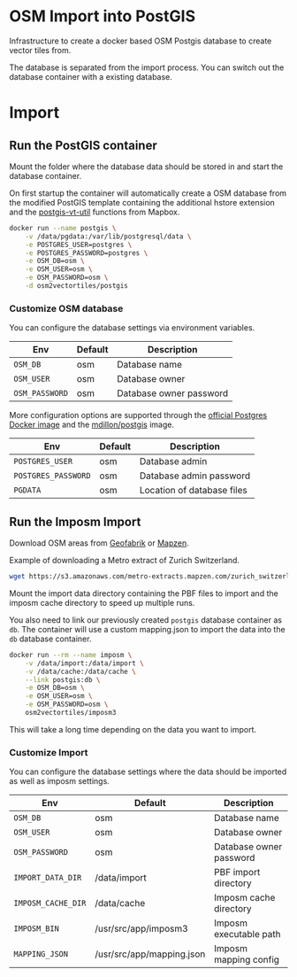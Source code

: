 # OSM Import into PostGIS

Infrastructure to create a docker based OSM Postgis database
to create vector tiles from.

The database is separated from the import process. You can switch
out the database container with a existing database.

# Import

## Run the PostGIS container

Mount the folder where the database data should be stored in
and start the database container.

On first startup the container will automatically create a OSM database from
the modified PostGIS template containing the additional hstore extension and
the [postgis-vt-util](https://github.com/mapbox/postgis-vt-util) functions from Mapbox.

```bash
docker run --name postgis \
    -v /data/pgdata:/var/lib/postgresql/data \
    -e POSTGRES_USER=postgres \
    -e POSTGRES_PASSWORD=postgres \
    -e OSM_DB=osm \
    -e OSM_USER=osm \
    -e OSM_PASSWORD=osm \
    -d osm2vectortiles/postgis
```

### Customize OSM database

You can configure the database settings via environment variables.

| Env            | Default | Description             |
|----------------|---------|-------------------------|
| `OSM_DB`       | osm     | Database name           |
| `OSM_USER`     | osm     | Database owner          |
| `OSM_PASSWORD` | osm     | Database owner password |

More configuration options are supported through the
[official Postgres Docker image](https://hub.docker.com/_/postgres/) and
the [mdillon/postgis](https://hub.docker.com/r/mdillon/postgis/) image.

| Env                 | Default | Description                |
|---------------------|---------|----------------------------|
| `POSTGRES_USER`     | osm     | Database admin             |
| `POSTGRES_PASSWORD` | osm     | Database admin password    |
| `PGDATA`            | osm     | Location of database files |

## Run the Imposm  Import

Download OSM areas from [Geofabrik](http://download.geofabrik.de/)
or [Mapzen](https://mapzen.com/data/metro-extracts).

Example of downloading a Metro extract of Zurich Switzerland.

```bash
wget https://s3.amazonaws.com/metro-extracts.mapzen.com/zurich_switzerland.osm.pbf
```

Mount the import data directory containing the PBF files to import
and the imposm cache directory to speed up multiple runs.

You also need to link our previously created `postgis` database container
as `db`.
The container will use a custom mapping.json to import the data into
the `db` database container.

```bash
docker run --rm --name imposm \
    -v /data/import:/data/import \
    -v /data/cache:/data/cache \
    --link postgis:db \
    -e OSM_DB=osm \
    -e OSM_USER=osm \
    -e OSM_PASSWORD=osm \
    osm2vectortiles/imposm3
```

This will take a long time depending on the data you want to import.

### Customize Import

You can configure the database settings where the data should be imported
as well as imposm settings.

| Env                | Default                   | Description             |
|--------------------|---------------------------|-------------------------|
| `OSM_DB`           | osm                       | Database name           |
| `OSM_USER`         | osm                       | Database owner          |
| `OSM_PASSWORD`     | osm                       | Database owner password |
| `IMPORT_DATA_DIR`  | /data/import              | PBF import directory    |
| `IMPOSM_CACHE_DIR` | /data/cache               | Imposm cache directory  |
| `IMPOSM_BIN`       | /usr/src/app/imposm3      | Imposm executable path  |
| `MAPPING_JSON`     | /usr/src/app/mapping.json | Imposm mapping config   |
